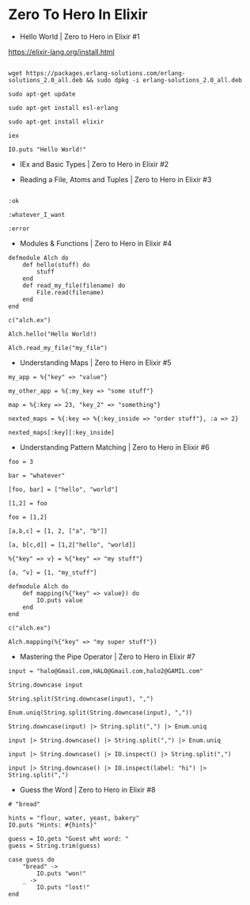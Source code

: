 # Zero To Hero In Elixir

- Hello World | Zero to Hero in Elixir #1

https://elixir-lang.org/install.html


```shell

wget https://packages.erlang-solutions.com/erlang-solutions_2.0_all.deb && sudo dpkg -i erlang-solutions_2.0_all.deb

sudo apt-get update

sudo apt-get install esl-erlang

sudo apt-get install elixir

iex

IO.puts "Hello World!"
```

- IEx and Basic Types | Zero to Hero in Elixir #2

- Reading a File, Atoms and Tuples | Zero to Hero in Elixir #3

```shell

:ok

:whatever_I_want

:error

```

- Modules & Functions | Zero to Hero in Elixir #4

```shell
defmodule Alch do
    def hello(stuff) do
        stuff
    end
    def read_my_file(filename) do
        File.read(filename)
    end
end

c("alch.ex")

Alch.hello("Hello World!)

Alch.read_my_file("my_file")

```

- Understanding Maps | Zero to Hero in Elixir #5

```shell
my_app = %{"key" => "value"}

my_other_app = %{:my_key => "some stuff"}

map = %{:key => 23, "key_2" => "something"}

nexted_maps = %{:key => %{:key_inside => "order stuff"}, :a => 2}

nexted_maps[:key][:key_inside]

```

- Understanding Pattern Matching | Zero to Hero in Elixir #6

```shell
foo = 3

bar = "whatever"

[foo, bar] = ["hello", "world"]

[1,2] = foo

foo = [1,2]

[a,b,c] = [1, 2, ["a", "b"]]

[a, b[c,d]] = [1,2["hello", "world]]

%{"key" => v} = %{"key" => "my stuff"}

[a, ^v] = [1, "my_stuff"] 

defmodule Alch do
    def mapping(%{"key" => value}) do
        IO.puts value
    end
end

c("alch.ex")

Alch.mapping(%{"key" => "my super stuff"})
```

- Mastering the Pipe Operator | Zero to Hero in Elixir #7

```shell
input = "halo@Gmail.com,HALO@Gmail.com,halo2@GAMIL.com"

String.downcase input

String.split(String.downcase(input), ",")

Enum.uniq(String.split(String.downcase(input), ","))

String.downcase(input) |> String.split(",") |> Enum.uniq

input |> String.downcase() |> String.split(",") |> Enum.uniq

input |> String.downcase() |> IO.inspect() |> String.split(",")

input |> String.downcase() |> IO.inspect(label: "hi") |> String.split(",")
```

- Guess the Word | Zero to Hero in Elixir #8

```shell
# "bread"

hints = "flour, water, yeast, bakery"
IO.puts "Hints: #{hints}"

guess = IO.gets "Guest wht word: "
guess = String.trim(guess)

case guess do
    "bread" ->
        IO.puts "won!"
    _ -> 
        IO.puts "lost!"
end

```